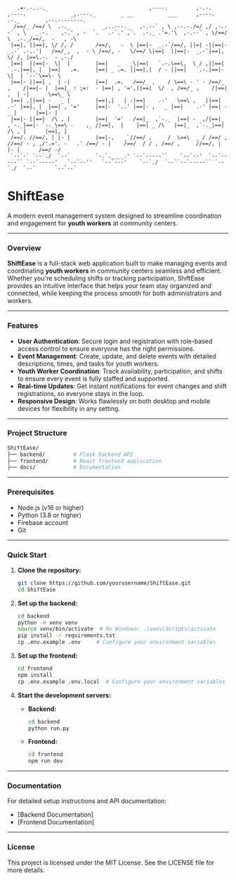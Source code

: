 ```                                                                                                                                    
   .=-.-..-._                                ,----.         ,-.-.    ,----.              _,.---._        _ __           ___      ,----.  .-._        ,--.--------.  
  /==/_ /==/ \  .-._          _,..---._   ,-.--` , \ ,--.-./=/ ,/ ,-.--` , \   _.-.    ,-.' , -  `.   .-`.' ,`.  .-._ .'=.'\  ,-.--` , \/==/ \  .-._/==/,  -   , -\ 
 |==|, ||==|, \/ /, /       /==/,   -  \ |==|-  _.-`/==/, ||=| -||==|-  _.-` .-,.'|   /==/_,  ,  - \ /==/, -   \/==/ \|==|  ||==|-  _.-`|==|, \/ /, |==\.-.  - ,-./ 
 |==|  ||==|-  \|  |        |==|   _   _\|==|   `.-.\==\,  \ / ,||==|   `.-.|==|, |  |==|   .=.     |==| _ .=. ||==|,|  / - ||==|   `.-.|==|-  \|  | `--`\==\- \    
 |==|- ||==| ,  | -|        |==|  .=.   /==/_ ,    / \==\ - ' - /==/_ ,    /|==|- |  |==|_ : ;=:  - |==| , '=',||==|  \/  , /==/_ ,    /|==| ,  | -|      \==\_ \   
 |==| ,||==| -   _ |        |==|,|   | -|==|    .-'   \==\ ,   ||==|    .-' |==|, |  |==| , '='     |==|-  '..' |==|- ,   _ |==|    .-' |==| -   _ |      |==|- |   
 |==|- ||==|  /\ , |        |==|  '='   /==|_  ,`-._  |==| -  ,/|==|_  ,`-._|==|- `-._\==\ -    ,_ /|==|,  |    |==| _ /\   |==|_  ,`-._|==|  /\ , |      |==|, |   
 /==/. //==/, | |- |        |==|-,   _`//==/ ,     /  \==\  _ / /==/ ,     //==/ - , ,/'.='. -   .' /==/ - |    /==/  / / , /==/ ,     //==/, | |- |      /==/ -/   
 `--`-` `--`./  `--`        `-.`.____.' `--`-----``    `--`--'  `--`-----`` `--`-----'   `--`--''   `--`---'    `--`./  `--``--`-----`` `--`./  `--`      `--`--`                                                                                                                                                    
```
# ShiftEase

A modern event management system designed to streamline coordination and engagement for **youth workers** at community centers.

---

### **Overview**

**ShiftEase** is a full-stack web application built to make managing events and coordinating **youth workers** in community centers seamless and efficient. Whether you're scheduling shifts or tracking participation, ShiftEase provides an intuitive interface that helps your team stay organized and connected, while keeping the process smooth for both administrators and workers.

---

### **Features**

- **User Authentication**: Secure login and registration with role-based access control to ensure everyone has the right permissions.
- **Event Management**: Create, update, and delete events with detailed descriptions, times, and tasks for youth workers.
- **Youth Worker Coordination**: Track availability, participation, and shifts to ensure every event is fully staffed and supported.
- **Real-time Updates**: Get instant notifications for event changes and shift registrations, so everyone stays in the loop.
- **Responsive Design**: Works flawlessly on both desktop and mobile devices for flexibility in any setting.

---

### **Project Structure**

```bash
ShiftEase/
├── backend/         # Flask backend API
├── frontend/        # React frontend application
├── docs/            # Documentation
```

---

### **Prerequisites**

- Node.js (v16 or higher)
- Python (3.8 or higher)
- Firebase account
- Git

---

### **Quick Start**

1. **Clone the repository:**

    ```bash
    git clone https://github.com/yourusername/ShiftEase.git
    cd ShiftEase
    ```

2. **Set up the backend:**

    ```bash
    cd backend
    python -m venv venv
    source venv/bin/activate  # On Windows: .\venv\Scripts\activate
    pip install -r requirements.txt
    cp .env.example .env     # Configure your environment variables
    ```

3. **Set up the frontend:**

    ```bash
    cd frontend
    npm install
    cp .env.example .env.local  # Configure your environment variables
    ```

4. **Start the development servers:**

    - **Backend:**

        ```bash
        cd backend
        python run.py
        ```

    - **Frontend:**

        ```bash
        cd frontend
        npm run dev
        ```

---

### **Documentation**

For detailed setup instructions and API documentation:

- [Backend Documentation]
- [Frontend Documentation]

---

### **License**

This project is licensed under the MIT License. See the LICENSE file for more details.
